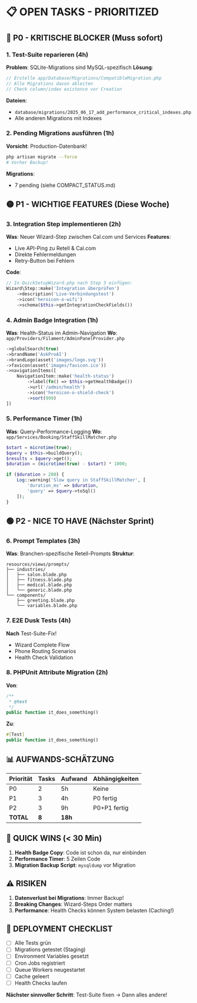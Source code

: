 # 📋 OPEN TASKS - PRIORITIZED

## 🔴 P0 - KRITISCHE BLOCKER (Muss sofort)

### 1. Test-Suite reparieren (4h)
**Problem**: SQLite-Migrations sind MySQL-spezifisch
**Lösung**: 
```php
// Erstelle app/Database/Migrations/CompatibleMigration.php
// Alle Migrations davon ableiten
// Check column/index existence vor Creation
```
**Dateien**:
- `database/migrations/2025_06_17_add_performance_critical_indexes.php`
- Alle anderen Migrations mit Indexes

### 2. Pending Migrations ausführen (1h)
**Vorsicht**: Production-Datenbank!
```bash
php artisan migrate --force
# Vorher Backup!
```
**Migrations**:
- 7 pending (siehe COMPACT_STATUS.md)

## 🟡 P1 - WICHTIGE FEATURES (Diese Woche)

### 3. Integration Step implementieren (2h)
**Was**: Neuer Wizard-Step zwischen Cal.com und Services
**Features**:
- Live API-Ping zu Retell & Cal.com
- Direkte Fehlermeldungen
- Retry-Button bei Fehlern

**Code**:
```php
// In QuickSetupWizard.php nach Step 3 einfügen:
Wizard\Step::make('Integration überprüfen')
    ->description('Live-Verbindungstest')
    ->icon('heroicon-o-wifi')
    ->schema($this->getIntegrationCheckFields())
```

### 4. Admin Badge Integration (1h)
**Was**: Health-Status im Admin-Navigation
**Wo**: `app/Providers/Filament/AdminPanelProvider.php`

```php
->globalSearch(true)
->brandName('AskProAI')
->brandLogo(asset('images/logo.svg'))
->favicon(asset('images/favicon.ico'))
->navigationItems([
    NavigationItem::make('health-status')
        ->label(fn() => $this->getHealthBadge())
        ->url('/admin/health')
        ->icon('heroicon-o-shield-check')
        ->sort(999)
])
```

### 5. Performance Timer (1h)
**Was**: Query-Performance-Logging
**Wo**: `app/Services/Booking/StaffSkillMatcher.php`

```php
$start = microtime(true);
$query = $this->buildQuery();
$results = $query->get();
$duration = (microtime(true) - $start) * 1000;

if ($duration > 200) {
    Log::warning('Slow query in StaffSkillMatcher', [
        'duration_ms' => $duration,
        'query' => $query->toSql()
    ]);
}
```

## 🟢 P2 - NICE TO HAVE (Nächster Sprint)

### 6. Prompt Templates (3h)
**Was**: Branchen-spezifische Retell-Prompts
**Struktur**:
```
resources/views/prompts/
├── industries/
│   ├── salon.blade.php
│   ├── fitness.blade.php
│   ├── medical.blade.php
│   └── generic.blade.php
└── components/
    ├── greeting.blade.php
    └── variables.blade.php
```

### 7. E2E Dusk Tests (4h)
**Nach** Test-Suite-Fix!
- Wizard Complete Flow
- Phone Routing Scenarios
- Health Check Validation

### 8. PHPUnit Attribute Migration (2h)
**Von**:
```php
/**
 * @test
 */
public function it_does_something()
```

**Zu**:
```php
#[Test]
public function it_does_something()
```

## 📊 AUFWANDS-SCHÄTZUNG

| Priorität | Tasks | Aufwand | Abhängigkeiten |
|-----------|-------|---------|----------------|
| P0 | 2 | 5h | Keine |
| P1 | 3 | 4h | P0 fertig |
| P2 | 3 | 9h | P0+P1 fertig |
| **TOTAL** | **8** | **18h** | |

## 🎯 QUICK WINS (< 30 Min)

1. **Health Badge Copy**: Code ist schon da, nur einbinden
2. **Performance Timer**: 5 Zeilen Code
3. **Migration Backup Script**: `mysqldump` vor Migration

## ⚠️ RISIKEN

1. **Datenverlust bei Migrations**: Immer Backup!
2. **Breaking Changes**: Wizard-Steps Order matters
3. **Performance**: Health Checks können System belasten (Caching!)

## 🚀 DEPLOYMENT CHECKLIST

- [ ] Alle Tests grün
- [ ] Migrations getestet (Staging)
- [ ] Environment Variables gesetzt
- [ ] Cron Jobs registriert
- [ ] Queue Workers neugestartet
- [ ] Cache geleert
- [ ] Health Checks laufen

**Nächster sinnvoller Schritt**: Test-Suite fixen → Dann alles andere!